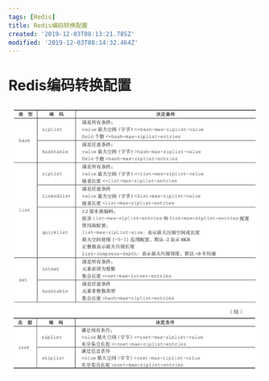 ```yaml
---
tags: [Redis]
title: Redis编码转换配置
created: '2019-12-03T08:13:21.785Z'
modified: '2019-12-03T08:14:32.464Z'
---
```


# Redis编码转换配置

![encoding_change.png](../attachments/encoding_change.png)

